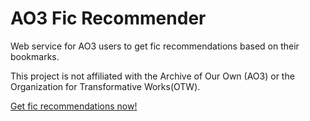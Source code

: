 # AO3 Fic Recommender

Web service for AO3 users to get fic recommendations based on their bookmarks.

This project is not affiliated with the Archive of Our Own (AO3) or the Organization for Transformative Works(OTW).

[Get fic recommendations now!](https://soandrew.github.io/ao3-fic-rec/)
